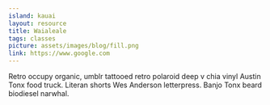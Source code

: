 ```yaml
---
island: kauai
layout: resource
title: Waialeale
tags: classes
picture: assets/images/blog/fill.png
link: https://www.google.com
---
```


Retro occupy organic, umblr tattooed retro polaroid deep v chia vinyl Austin Tonx food truck. Literan shorts Wes Anderson letterpress. Banjo Tonx beard biodiesel narwhal.
